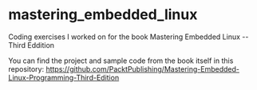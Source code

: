 # mastering_embedded_linux
Coding exercises I worked on for the book Mastering Embedded Linux -- Third Eddition

You can find the project and sample code from the book itself in this repository: https://github.com/PacktPublishing/Mastering-Embedded-Linux-Programming-Third-Edition


